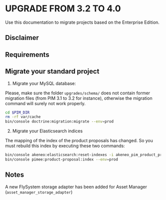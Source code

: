 # UPGRADE FROM 3.2 TO 4.0

Use this documentation to migrate projects based on the Enterprise Edition.

## Disclaimer

## Requirements

## Migrate your standard project

1. Migrate your MySQL database:

Please, make sure the folder `upgrades/schema/` does not contain former migration files (from PIM 3.1 to 3.2 for instance), otherwise the migration command will surely not work properly.
```bash
cd $PIM_DIR
rm -rf var/cache
bin/console doctrine:migration:migrate --env=prod
```

2. Migrate your Elasticsearch indices

The mapping of the index of the product proposals has changed. So you must rebuild this index by executing these two commands:
```bash
bin/console akeneo:elasticsearch:reset-indexes -i akeneo_pim_product_proposal --env=prod
bin/console pimee:product-proposal:index --env=prod
```

## Notes
A new FlySystem storage adapter has been added for Asset Manager (`asset_manager_storage_adapter`)
